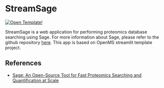 # StreamSage

[![Open Template!](https://static.streamlit.io/badges/streamlit_badge_black_white.svg)](https://abi-services.cs.uni-tuebingen.de/streamlit-template/)

StreamSage is a web application for performing proteomics database searching using Sage. For more information about Sage, please refer to the github repository [here](https://github.com/lazear/sage).
This app is based on OpenMS streamlit template project.


## References

- [Sage: An Open-Source Tool for Fast Proteomics Searching and Quantification at Scale](https://doi.org/10.1021/acs.jproteome.3c00486)


